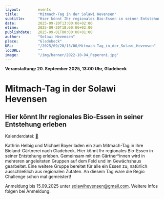 ```yaml
---
layout:        events
title:         "Mitmach-Tag in der Solawi Hevensen"
subtitle:      "Hier könnt Ihr regionales Bio-Essen in seiner Entstehung erleben"
date:          2025-09-20T13:00:00+02:00
etime:         2025-09-20T18:00:00+02:00
publishdate:   2025-09-01T00:00:00+01:00
author:        "Solawi Hevensen"
place:         "Gladebeck"
URL:           "/2025/09/20/13/00/Mitmach-Tag_in_der_Solawi_Hevensen"
locURL:        ""
image:         "/img/banner/2022-10-04_Peperoni.jpg"
---
```


**Veranstaltung: 20. September 2025, 13:00 Uhr, Gladebeck**

Mitmach-Tag in der Solawi Hevensen
===========

Hier könnt Ihr regionales Bio-Essen in seiner Entstehung erleben
-----------


Kalenderdatei: [📆](/ics/2025-09-20_13-00_mitmach-tag_in_der_solawi_hevensen.ics)

Kathrin Helbig und Michael Boyer laden ein zum Mitmach-Tag in Ihre Bioland-Gärtnerei nach Gladebeck. Hier könnt Ihr regionales Bio-Essen in seiner Entstehung erleben. Gemeinsam mit den Gärtner*innen wird in mehreren angeleiteten Gruppen auf dem Feld und im Gewächshaus gearbeitet. Eine weitere Gruppe bereitet für alle ein Essen zu, natürlich ausschließlich aus regionalen Zutaten. An diesem Tag wäre die Regio Challenge schon mal gemeistert!

Anmeldung bis 15.09.2025 unter solawihevensen@gmail.com. Weitere Infos folgen bei Anmeldung.

